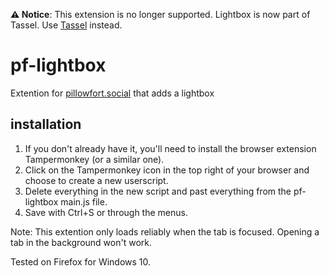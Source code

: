 **⚠ Notice**: This extension is no longer supported. Lightbox is now part of Tassel. Use [Tassel](https://github.com/Aki-108/Tassel) instead.

# pf-lightbox
Extention for [pillowfort.social](https://www.pillowfort.social/) that adds a lightbox

## installation
1. If you don't already have it, you'll need to install the browser extension Tampermonkey (or a similar one).
2. Click on the Tampermonkey icon in the top right of your browser and choose to create a new userscript.
3. Delete everything in the new script and past everything from the pf-lightbox main.js file.
4. Save with Ctrl+S or through the menus.

Note: This extention only loads reliably when the tab is focused. Opening a tab in the background won't work.

Tested on Firefox for Windows 10.
